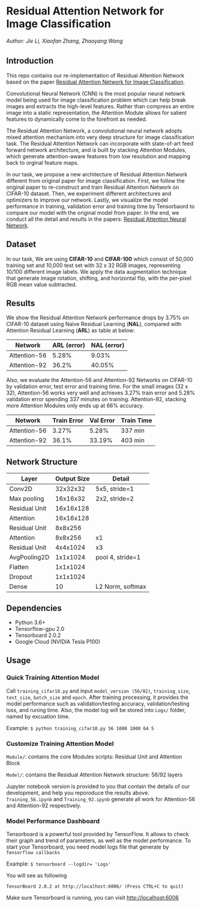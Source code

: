 # Residual Attention Network for Image Classification
###### Author: Jie Li, Xiaofan Zhang, Zhaoyang Wang

##  Introduction
This repo contains our re-implementation of Residual Attention Network based on the paper [Residual Attention Network for Image Classification](https://arxiv.org/pdf/1704.06904.pdf).

Convolutional Neural Network (CNN) is the most popular neural netowrk model being used for image classification problem which can help break images and extracts the high-level features. Rather than compress an entire image into a static representation, the Attention Module allows for salient features to dynamically come to the forefront as needed.

The Residual Attention Network, a convolutional neural network adopts mixed attention mechanism into very deep structure for image classification task. The Residual Attention Network can incorporate with state-of-art feed forward network architecture, and is built by stacking Attention Modules, which generate attention-aware features from low resolution and mapping back to orginal feature maps.

In our task, we propose a new architecture of Residual Attention Network different from original paper for image classification. First, we follow the original paper to re-construct and train Residual Attention Network on CIFAR-10 dataset. Then, we experiment different architectures and optimizers to improve our network. Lastly, we visualize the model performance in training, validation error and training time by Tensorbaord to compare our model with the original model from paper. In the end, we conduct all the detail and results in the papers: [Residual Attention Neural Network](https://github.com/Jay4869/Deep-Learning/blob/master/Residual%20Attention%20Neural%20Network.pdf).

## Dataset
In our task, We are using **CIFAR-10** and **CIFAR-100** which consist of 50,000 training set and 10,000 test set with 32 x 32 RGB images, representing 10/100 different image labels. We apply the data augmentation technique that generate image rotation, shifting, and horizontal flip, with the per-pixel RGB mean value subtracted.

## Results
We show the Residual Attention Network performance drops by 3.75% on CIFAR-10 dataset using Naive Residual Learning (**NAL**), compared with Attention Residual Learning (**ARL**) as table at below:

| Network     | ARL (error) | NAL (error)   |
| ----------- | ----------- | ------------- |
| Attention-56 | 5.28% | 9.03% |
| Attention-92 | 36.2% | 40.05% |

Also, we evaluate the Attention-56 and Attention-92 Networks on CIFAR-10 by validation error, test error and training time. For the small images (32 x 32), Attention-56 works very well and achieves 3.27% train error and 5.28% validation error spending 337 minutes on training. Attention-92, stacking more Attention Modules only ends up at 66% accuracy.

| Network     | Train Error |  Val Error  | Train Time  |
| ----------- | ----------- | ------------- | ------------- |
| Attention-56 | 3.27% | 5.28% | 337 min |
| Attention-92 | 36.1% | 33.19% | 403 min |

## Network Structure
| Layer       | Output Size | Detail        |
| ----------- | ----------- | ------------- |
| Conv2D | 32x32x32 | 5x5, stride=1 |
| Max pooling | 16x16x32 | 2x2, stride=2 |
| Residual Unit | 16x16x128    |  |
| Attention | 16x16x128 |  |
| Residual Unit | 8x8x256  |  |
| Attention | 8x8x256 | x1 |
| Residual Unit | 4x4x1024 | x3 |
| AvgPooling2D | 1x1x1024 | pool 4, stride=1 |
| Flatten | 1x1x1024 |  |
| Dropout | 1x1x1024 |  |
| Dense | 10 | L2 Norm, softmax |

## Dependencies
* Python 3.6+
* Tensorflow-gpu 2.0
* Tensorboard 2.0.2
* Google Cloud (NVIDIA Tesla P100)

## Usage
### Quick Training Attention Model

Call `training_cifar10.py` and input `model_version (56/92)`, `training_size`, `test_size`, `batch_size` and `epoch`. After training processing, it provides the model performance such as validation/testing accuracy, validation/testing loss, and runing time. Also, the model log will be stored into `Logs/` folder, named by excuation time. 

Example: `$ python training_cifar10.py 56 1000 1000 64 5`

### Customize Training Attention Model

`Module/`: contains the core Modules scripts: Residual Unit and Attention Block

`Model/`: contains the Residual Attention Network structure: 56/92 layers

Jupyter notebook version is provided to you that contain the details of our development, and help you reporoduce the results above. `Training_56.ipynb` and `Training_92.ipynb` generate all work for Attention-56 and Attention-92 respectively.

### Model Performance Dashboard

Tensorboard is a powerful tool provided by TensorFlow. It allows to check their graph and trend of parameters, as well as the model performance. To start your Tensorboard, you need model logs file that generate by `Tensorflow callbacks`

Example: `$ tensorboard --logdir= 'Logs'`

You will see as following

`TensorBoard 2.0.2 at http://localhost:6006/ (Press CTRL+C to quit)`

Make sure Tensorboard is running, you can visit [http://localhost:6006](http://localhost:6006)







